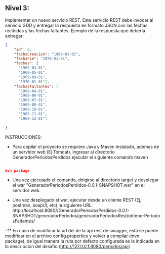 ## Nivel 3:

Implementar un nuevo servicio REST. Este servicio REST debe invocar al servicio GDD y entregar la respuesta en formato JSON con las fechas recibidas y las fechas faltantes.
Ejemplo de la respuesta que debería entregar:

```json
{
    "id": 6,
    "fechaCreacion": "1969-03-01",
    "fechaFin": "1970-01-01",
    "fechas": [
      "1969-03-01",
      "1969-05-01",
      "1969-09-01",
      "1970-01-01"],
    "fechasFaltantes": [
      "1969-04-01",
      "1969-06-01",
      "1969-07-01",
      "1969-08-01",
      "1969-10-01",
      "1969-11-01",
      "1969-12-01"]

}
```

INSTRUCCIONES:
-   Para copilar el proyecto se requiere Java y Maven instalado, ademas de un servidor web (Ej Tomcat). Ingresar al directorio GeneradorPeriodosPerdidos ejecutar el siguiente comando maven
```json

mvn package
```
- Una vez ejecutado el comando, dirigirse al directorio target y desplegar el war "GeneradorPeriodosPerdidos-0.0.1-SNAPSHOT.war" en el servidor web.

- Una vez desplegado el war, ejecutar desde un cliente REST (Ej, postman, soapUI, etc) la siguiente URL: http://localhost:8080//GeneradorPeriodosPerdidos-0.0.1-SNAPSHOT/generadorPeriodos/generadorPeriodosRest/obtenerPeriodosFaltantes/

-** En caso de modificar la url del de la api rest de swagger, esta se puede modificar en el archivo config.properties y volver a compilar (mvn package), de igual manera la ruta por defecto configurada es la indicada en la descripcion del desafio (http://127.0.0.1:8080/periodos/api)


